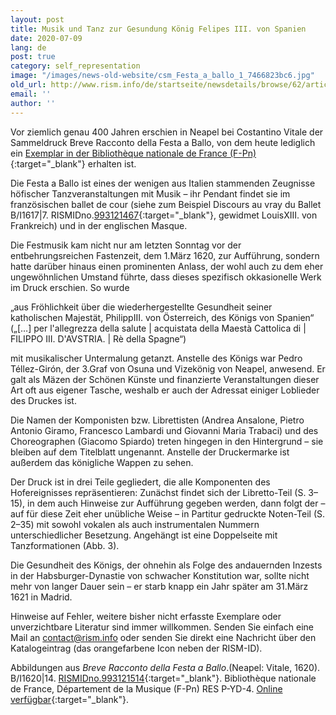 ```yaml
---
layout: post
title: Musik und Tanz zur Gesundung König Felipes III. von Spanien
date: 2020-07-09
lang: de
post: true
category: self_representation
image: "/images/news-old-website/csm_Festa_a_ballo_1_7466823bc6.jpg"
old_url: http://www.rism.info/de/startseite/newsdetails/browse/62/article/64/music-and-dance-for-the-recovery-of-king-philip-iii-of-spain.html
email: ''
author: ''
---
```



Vor ziemlich genau 400 Jahren erschien in Neapel bei Costantino Vitale der Sammeldruck Breve Racconto della Festa a Ballo, von dem heute lediglich ein [Exemplar in der Bibliothèque nationale de France (F-Pn)](https://gallica.bnf.fr/ark:/12148/bpt6k321253t){:target="_blank"} erhalten ist.

Die Festa a Ballo ist eines der wenigen aus Italien stammenden Zeugnisse höfischer Tanzveranstaltungen mit Musik – ihr Pendant findet sie im französischen ballet de cour (siehe zum Beispiel Discours au vray du Ballet B/I1617|7. RISMIDno.[993121467](https://opac.rism.info/search?id=993121467&View=rism){:target="_blank"}, gewidmet LouisXIII. von Frankreich) und in der englischen Masque.

Die Festmusik kam nicht nur am letzten Sonntag vor der entbehrungsreichen Fastenzeit, dem 1.März 1620, zur Aufführung, sondern hatte darüber hinaus einen prominenten Anlass, der wohl auch zu dem eher ungewöhnlichen Umstand führte, dass dieses spezifisch okkasionelle Werk im Druck erschien. So wurde

„aus Fröhlichkeit über die wiederhergestellte Gesundheit seiner katholischen Majestät, PhilippIII. von Österreich, des Königs von Spanien“ („[…] per l'allegrezza della salute | acquistata della Maestà Cattolica di | FILIPPO III. D'AVSTRIA. | Rè della Spagne“)

mit musikalischer Untermalung getanzt. Anstelle des Königs war Pedro Téllez-Girón, der 3.Graf von Osuna und Vizekönig von Neapel, anwesend. Er galt als Mäzen der Schönen Künste und finanzierte Veranstaltungen dieser Art oft aus eigener Tasche, weshalb er auch der Adressat einiger Loblieder des Druckes ist.

Die Namen der Komponisten bzw. Librettisten (Andrea Ansalone, Pietro Antonio Giramo, Francesco Lambardi und Giovanni Maria Trabaci) und des Choreographen (Giacomo Spiardo) treten hingegen in den Hintergrund – sie bleiben auf dem Titelblatt ungenannt. Anstelle der Druckermarke ist außerdem das königliche Wappen zu sehen.

Der Druck ist in drei Teile gegliedert, die alle Komponenten des Hofereignisses repräsentieren: Zunächst findet sich der Libretto-Teil (S. 3–15), in dem auch Hinweise zur Aufführung gegeben werden, dann folgt der – auf für diese Zeit eher unübliche Weise – in Partitur gedruckte Noten-Teil (S. 2–35) mit sowohl vokalen als auch instrumentalen Nummern unterschiedlicher Besetzung. Angehängt ist eine Doppelseite mit Tanzformationen (Abb. 3).

Die Gesundheit des Königs, der ohnehin als Folge des andauernden Inzests in der Habsburger-Dynastie von schwacher Konstitution war, sollte nicht mehr von langer Dauer sein – er starb knapp ein Jahr später am 31.März 1621 in Madrid.

Hinweise auf Fehler, weitere bisher nicht erfasste Exemplare oder unverzichtbare Literatur sind immer willkommen. Senden Sie einfach eine Mail an contact@rism.info oder senden Sie direkt eine Nachricht über den Katalogeintrag (das orangefarbene Icon neben der RISM-ID).

Abbildungen aus _Breve Racconto della Festa a Ballo_.(Neapel: Vitale, 1620). B/I1620|14. [RISMIDno.993121514](https://opac.rism.info/search?id=993121514&View=rism){:target="_blank"}. Bibliothèque nationale de France, Département de la Musique (F-Pn) RES P-YD-4. [Online verfügbar](http://catalogue.bnf.fr/ark:/12148/cb33272704c){:target="_blank"}.



